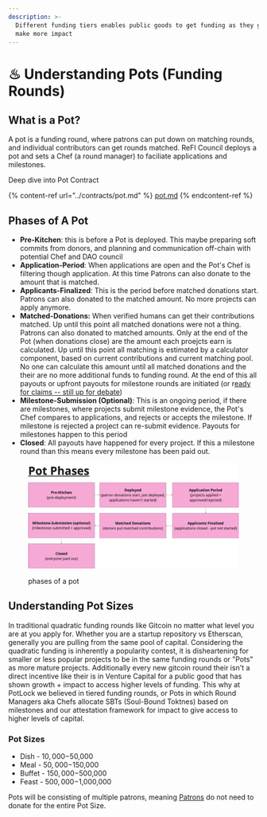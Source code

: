 ```yaml
---
description: >-
  Different funding tiers enables public goods to get funding as they grow and
  make more impact
---
```


# ♨ Understanding Pots (Funding Rounds)

## What is a Pot?

A pot is a funding round, where patrons can put down on matching rounds, and individual contributors can get rounds matched. ReFI Council deploys a pot and sets a Chef (a round manager) to faciliate applications and milestones.&#x20;



Deep dive into Pot Contract

{% content-ref url="../contracts/pot.md" %}
[pot.md](../contracts/pot.md)
{% endcontent-ref %}

## Phases of A Pot

* **Pre-Kitchen**: this is before a Pot is deployed. This maybe preparing soft commits from donors, and planning and communication off-chain with potential Chef and DAO council
* **Application-Period**: When applications are open and the Pot's Chef is filtering though application. At this time Patrons can also donate to the amount that is matched.
* **Applicants-Finalized**: This is the period before matched donations start. Patrons can also donated to the matched amount. No more projects can apply anymore.&#x20;
* **Matched-Donations:** When verified humans can get their contributions matched. Up until this point all matched donations were not a thing. Patrons can also donated to matched amounts. Only at the end of the Pot (when donations close) are the amount each proejcts earn is calculated. Up until this point all matching is estimated by a calculator component, based on current contributions and current matching pool. No one can calculate this amount until all matched donations and the their are no more additional funds to funding round. At the end of this all payouts or upfront payouts for milestone rounds are initiated (or r[eady for claims -- still up for debate](https://github.com/orgs/PotLock/discussions/5))
* **Milestone-Submission (Optional)**: This is an ongoing period, if there are milestones, where projects submit milestone evidence, the Pot's Chef compares to applications, and rejects or accepts the milestone. If milestone is rejected a project can re-submit evidence.  Payouts for milestones happen to this period
* **Closed**: All payouts have happened for every project. If this a milestone round than this means every milestone has been paid out.&#x20;



<figure><img src="../.gitbook/assets/potphases.png" alt=""><figcaption><p>phases of a pot</p></figcaption></figure>



## Understanding Pot Sizes

In traditional quadratic funding rounds like Gitcoin no matter what level you are at you apply for. Whether you are a startup repository vs Etherscan, generally you are pulling from the same pool of capital. Considering the quadratic funding is inherently a popularity contest, it is disheartening for smaller or less popular projects to be in the same funding rounds or "Pots" as more mature projects. Additionally every new gitcoin round their isn't a direct incentive like their is in Venture Capital for a public good that has shown growth + impact to access higher levels of funding. This why at PotLock we believed in tiered funding rounds, or Pots in which Round Managers aka Chefs allocate SBTs (Soul-Bound Toktnes) based on milestones and our attestation framework for impact to give access to higher levels of capital.



### Pot Sizes

* Dish - $10,000-$50,000&#x20;
* Meal - $50,000-$150,000&#x20;
* Buffet - $150,000-$500,000&#x20;
* Feast - $500,000-$1,000,000

Pots will be consisting of multiple patrons, meaning [Patrons](../user-guides/patrons.md) do not need to donate for the entire Pot Size.&#x20;

